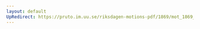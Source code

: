 ```yaml
---
layout: default
UpRedirect: https://pruto.im.uu.se/riksdagen-motions-pdf/1869/mot_1869__ak__328/mot_1869__ak__328-001.pdf
---
```

